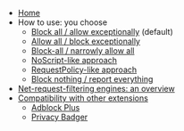 - [Home](/gorhill/httpswitchboard/wiki)
- How to use: you choose
    - [Block all / allow exceptionally](/gorhill/httpswitchboard/wiki/How-to-use-HTTP-Switchboard:-Two-opposing-views#the-block-allallow-exceptionally-approach) (default)
    - [Allow all / block exceptionally](/gorhill/httpswitchboard/wiki/How-to-use-HTTP-Switchboard:-Two-opposing-views#the-allow-allblock-exceptionally-approach)
    - [Block-all / narrowly allow all](/gorhill/httpswitchboard/wiki/Block-all---narrowly-allow-all)
    - [NoScript-like approach](/gorhill/httpswitchboard/wiki/HTTP-Switchboard-as-NoScript)
    - [RequestPolicy-like approach](/gorhill/httpswitchboard/wiki/HTTP-Switchboard-as-RequestPolicy)
    - [Block nothing / report everything](/gorhill/httpswitchboard/wiki/HTTP-Switchboard-as-a-mere-reporting-tool)
- [Net-request-filtering engines: an overview](/gorhill/httpswitchboard/wiki/Net-request-filtering:-overview)
- [Compatibility with other extensions](/gorhill/httpswitchboard/wiki/Compatibility-with-various-Chromium-based-browsers-and-other-extensions)
    - [Adblock Plus](/gorhill/httpswitchboard/wiki/Compatibility-with-various-Chromium-based-browsers-and-other-extensions#adblock-plus)
    - [Privacy Badger](/gorhill/httpswitchboard/wiki/Compatibility-with-various-Chromium-based-browsers-and-other-extensions#privacy-badger)
